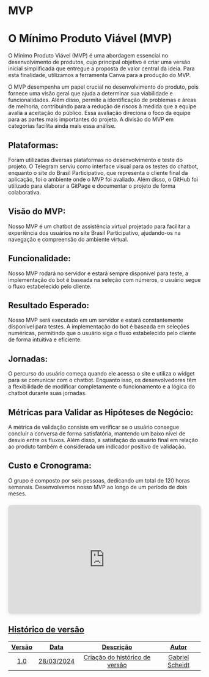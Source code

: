 # MVP

# **O Mínimo Produto Viável (MVP)**

O Mínimo Produto Viável (MVP) é uma abordagem essencial no desenvolvimento de produtos, cujo principal objetivo é criar uma versão inicial simplificada que entregue a proposta de valor central da ideia. Para esta finalidade, utilizamos a ferramenta Canva para a produção do MVP.

O MVP desempenha um papel crucial no desenvolvimento do produto, pois fornece uma visão geral que ajuda a determinar sua viabilidade e funcionalidades. Além disso, permite a identificação de problemas e áreas de melhoria, contribuindo para a redução de riscos à medida que a equipe avalia a aceitação do público. Essa avaliação direciona o foco da equipe para as partes mais importantes do projeto. A divisão do MVP em categorias facilita ainda mais essa análise.

## **Plataformas:**

Foram utilizadas diversas plataformas no desenvolvimento e teste do projeto. O Telegram serviu como interface visual para os testes do chatbot, enquanto o site do Brasil Participativo, que representa o cliente final da aplicação, foi o ambiente onde o MVP foi avaliado. Além disso, o GitHub foi utilizado para elaborar a GitPage e documentar o projeto de forma colaborativa.

## **Visão do MVP:**

Nosso MVP é um chatbot de assistência virtual projetado para facilitar a experiência dos usuários no site Brasil Participativo, ajudando-os na navegação e compreensão do ambiente virtual.

## **Funcionalidade:**

Nosso MVP rodará no servidor e estará sempre disponivel para teste, a implementação do bot é baseada na seleção com números, o usuário segue o fluxo estabelecido pelo cliente.

## **Resultado Esperado:**

Nosso MVP será executado em um servidor e estará constantemente disponível para testes. A implementação do bot é baseada em seleções numéricas, permitindo que o usuário siga o fluxo estabelecido pelo cliente de forma intuitiva e eficiente.

## **Jornadas:**

O percurso do usuário começa quando ele acessa o site e utiliza o widget para se comunicar com o chatbot. Enquanto isso, os desenvolvedores têm a flexibilidade de modificar completamente o funcionamento e a lógica do chatbot durante suas jornadas.

## **Métricas para Validar as Hipóteses de Negócio:**

A métrica de validação consiste em verificar se o usuário consegue concluir a conversa de forma satisfatória, mantendo um baixo nível de desvio entre os fluxos. Além disso, a satisfação do usuário final em relação ao produto também é considerada um indicador positivo de validação.

## **Custo e Cronograma:**

O grupo é composto por seis pessoas, dedicando um total de 120 horas semanais. Desenvolvemos nosso MVP ao longo de um período de dois meses.


<div style="position: relative; width: 100%; height: 0; padding-top: 56.2500%;
 padding-bottom: 0; box-shadow: 0 2px 8px 0 rgba(63,69,81,0.16); margin-top: 1.6em; margin-bottom: 0.9em; overflow: hidden;
 border-radius: 8px; will-change: transform;">
  <iframe loading="lazy" style="position: absolute; width: 100%; height: 100%; top: 0; left: 0; border: none; padding: 0;margin: 0;"
    src="https:&#x2F;&#x2F;www.canva.com&#x2F;design&#x2F;DAGAnxvHcDQ&#x2F;ZFAAw5f8VzC-Fr0NOYknHA&#x2F;view?embed" allowfullscreen="allowfullscreen" allow="fullscreen">
  </iframe>
</div>
<a href="https:&#x2F;&#x2F;www.canva.com&#x2F;design&#x2F;DAGAnxvHcDQ&#x2F;ZFAAw5f8VzC-Fr0NOYknHA&#x2F;view?utm_content=DAGAnxvHcDQ&amp;utm_campaign=designshare&amp;utm_medium=embeds&amp;utm_source=link" target="_blank" rel="noopener">


## Histórico de versão

| Versão |    Data    |                       Descrição                       |      Autor       |
| :----: | :--------: | :---------------------------------------------------: | :--------------: |
|  1.0   | 28/03/2024 |           Criação do histórico de versão              |  Gabriel Scheidt |
